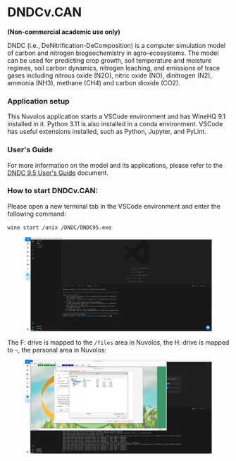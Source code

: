 # DNDCv.CAN

**(Non-commercial academic use only)**

DNDC (i.e., DeNitrification-DeComposition) is a computer simulation model of carbon and nitrogen biogeochemistry in agro-ecosystems. The model can be used for predicting crop growth, soil temperature and moisture regimes, soil carbon dynamics, nitrogen leaching, and emissions of trace gases including nitrous oxide (N2O), nitric oxide (NO), dinitrogen (N2), ammonia (NH3), methane (CH4) and carbon dioxide (CO2).

### Application setup

This Nuvolos application starts a VSCode environment and has WineHQ 9.1 installed in it. Python 3.11 is also installed in a conda environment. VSCode has useful extensions installed, such as Python, Jupyter, and PyLint.

### User's Guide

For more information on the model and its applications, please refer to the [DNDC 9.5 User's Guide](http://www.dndc.sr.unh.edu/model/GuideDNDC95.pdf) document.

### How to start DNDCv.CAN:

Please open a new terminal tab in the VSCode environment and enter the following command:

```bash
wine start /unix /DNDC/DNDC95.exe
```



<figure><img src="../../.gitbook/assets/Screenshot 2024-02-09 at 09.44.57.png" alt=""><figcaption></figcaption></figure>

The F: drive is mapped to the `/files` area in Nuvolos, the H: drive is mapped to `~`, the personal area in Nuvolos:

<figure><img src="../../.gitbook/assets/Screenshot 2024-02-10 at 11.12.52.png" alt=""><figcaption></figcaption></figure>
